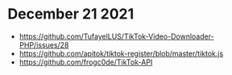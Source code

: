 # December 21 2021

- https://github.com/TufayelLUS/TikTok-Video-Downloader-PHP/issues/28
- https://github.com/apitok/tiktok-register/blob/master/tiktok.js
- https://github.com/frogc0de/TikTok-API
